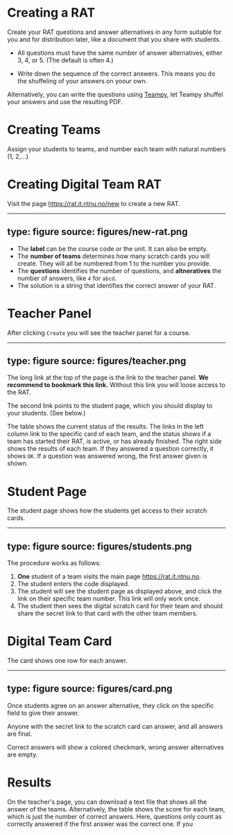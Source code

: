 

# Creating a RAT

Create your RAT questions and answer alternatives in any form suitable for you and for distribution later, like a document that you share with students.

* All questions must have the same number of answer alternatives, either 3, 4, or 5. (The default is often 4.)

* Write down the sequence of the correct answers. This means you do the shuffeling of your answers on yoour own. 

Alternatively, you can write the questions using [Teampy](https://falkr.github.io/teampy/), let Teampy shuffel your answers and use the resulting PDF.


# Creating Teams

Assign your students to teams, and number each team with natural numbers (1, 2,...)

# Creating Digital Team RAT


Visit the page <https://rat.it.ntnu.no/new> to create a new RAT.

---
type: figure
source: figures/new-rat.png
---

* The **label** can be the course code or the unit. It can also be empty.
* The **number of teams** determines how many scratch cards you will create. They will all be numbered from 1 to the number you provide.
* The **questions** identifies the number of questions, and **altneratives** the number of answers, like `4` for `abcd`.
* The solution is a string that identifies the correct answer of your RAT.


# Teacher Panel

After clicking `Create` you will see the teacher panel for a course. 

---
type: figure
source: figures/teacher.png
---

The long link at the top of the page is the link to the teacher panel. **We recommend to bookmark this link.** Without this link you will loose access to the RAT.

The second link points to the student page, which you should display to your students. (See below.)

The table shows the current status of the results. The links in the left column link to the specific card of each team, and the status shows if a team has started their RAT, is active, or has already finished.
The right side shows the results of each team. If they answered a question correctly, it shows `OK`. If a question was answered wrong, the first answer given is shown.


# Student Page

The student page shows how the students get access to their scratch cards. 

---
type: figure
source: figures/students.png
---

The procedure works as follows:

1. **One** student of a team visits the main page <https://rat.it.ntnu.no>.
2. The student enters the code displayed.
3. The student will see the student page as displayed above, and click the link on their specific team number. This link will only work once.
4. The student then sees the digital scratch card for their team and should share the secret link to that card with the other team members.


# Digital Team Card

The card shows one row for each answer. 

---
type: figure
source: figures/card.png
---

Once students agree on an answer alternative, they click on the specific field to give their answer. 

Anyone with the secret link to the scratch card can answer, and all answers are final.

Correct answers will show a colored checkmark, wrong answer alternatives are empty.


# Results

On the teacher's page, you can download a text file that shows all the answer of the teams. Alternatively, the table shows the score for each team, which is just the number of correct answers. Here, questions only count as correctly answered if the first answer was the correct one. If you 